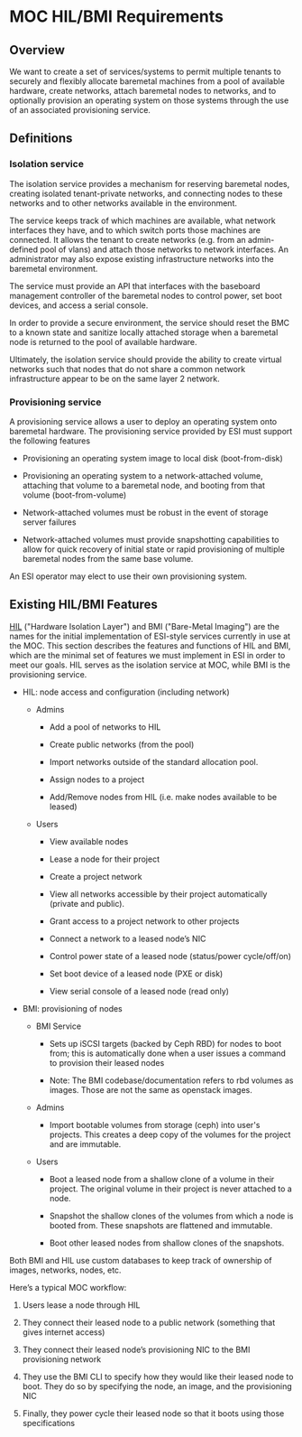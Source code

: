 # MOC HIL/BMI Requirements

## Overview

We want to create a set of services/systems to permit multiple tenants to securely and flexibly allocate baremetal machines from a pool of available hardware, create networks, attach baremetal nodes to networks, and to optionally provision an operating system on those systems through the use of an associated provisioning service.

## Definitions

### Isolation service

The isolation service provides a mechanism for reserving baremetal nodes, creating isolated tenant-private networks, and connecting nodes to these networks and to other networks available in the environment.

The service keeps track of which machines are available, what network interfaces they have, and to which switch ports those machines are connected. It allows the tenant to create networks (e.g. from an admin-defined pool of vlans) and attach those networks to network interfaces. An administrator may also expose existing infrastructure networks into the baremetal environment.

The service must provide an API that interfaces with the baseboard management controller of the baremetal nodes to control power, set boot devices, and access a serial console.

In order to provide a secure environment, the service should reset the BMC to a known state and sanitize locally attached storage when a baremetal node is returned to the pool of available hardware.

Ultimately, the isolation service should provide the ability to create virtual networks such that nodes that do not share a common network infrastructure appear to be on the same layer 2 network.

### Provisioning service

A provisioning service allows a user to deploy an operating system onto baremetal hardware. The provisioning service provided by ESI must support the following features

* Provisioning an operating system image to local disk (boot-from-disk)

* Provisioning an operating system to a network-attached volume, attaching that volume to a baremetal node, and booting from that volume (boot-from-volume)

* Network-attached volumes must be robust in the event of storage server failures

* Network-attached volumes must provide snapshotting capabilities to allow for quick recovery of initial state or rapid provisioning of multiple baremetal nodes from the same base volume.

An ESI operator may elect to use their own provisioning system.

## Existing HIL/BMI Features

[HIL][] ("Hardware Isolation Layer") and BMI ("Bare-Metal Imaging") are the names for the initial implementation of ESI-style services currently in use at the MOC.  This section describes the features and functions of HIL and BMI, which are the minimal set of features we must implement in ESI in order to meet our goals.  HIL serves as the isolation service at MOC, while BMI is the provisioning service.

[hil]: https://open.bu.edu/handle/2144/19198

* HIL: node access and configuration (including network)

    * Admins

        * Add a pool of networks to HIL

        * Create public networks (from the pool)

        * Import networks outside of the standard allocation pool.

        * Assign nodes to a project

        * Add/Remove nodes from HIL (i.e. make nodes available to be leased)

    * Users

        * View available nodes

        * Lease a node for their project

        * Create a project network

        * View all networks accessible by their project automatically (private and public).

        * Grant access to a project network to other projects

        * Connect a network to a leased node’s NIC

        * Control power state of a leased node (status/power cycle/off/on)

        * Set boot device of a leased node (PXE or disk)

        * View serial console of a leased node (read only)

* BMI: provisioning of nodes

    * BMI Service

        * Sets up iSCSI targets (backed by Ceph RBD) for nodes to boot from; this is automatically done when a user issues a command to provision their leased nodes

        * Note: The BMI codebase/documentation refers to rbd volumes as images. Those are not the same as openstack images.

    * Admins

        * Import bootable volumes from storage (ceph) into user's projects. This creates a deep copy of the volumes for the project and are immutable.

    * Users

        * Boot a leased node from a shallow clone of a volume in their project. The original volume in their project is never attached to a node.

        * Snapshot the shallow clones of the volumes from which a node is booted from. These snapshots are flattened and immutable.

        * Boot other leased nodes from shallow clones of the snapshots.

Both BMI and HIL use custom databases to keep track of ownership of images, networks, nodes, etc.

Here’s a typical MOC workflow:

1. Users lease a node through HIL

2. They connect their leased node to a public network (something that gives internet access)

3. They connect their leased node’s provisioning NIC to the BMI provisioning network

4. They use the BMI CLI to specify how they would like their leased node to boot. They do so by specifying the node, an image, and the provisioning NIC

5. Finally, they power cycle their leased node so that it boots using those specifications 

